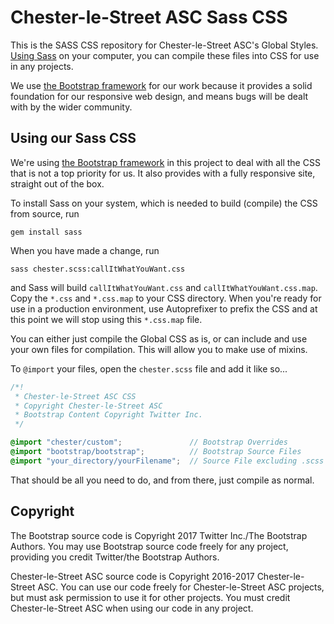 # Chester-le-Street ASC Sass CSS
This is the SASS CSS repository for Chester-le-Street ASC's Global Styles. [Using Sass](http://sass-lang.com/ "Sass Homepage") on your computer, you can compile these files into CSS for use in any projects.

We use [the Bootstrap framework](http://getbootstrap.com/) for our work because it provides a solid foundation for our responsive web design, and means bugs will be dealt with by the wider community.

## Using our Sass CSS
We're using [the Bootstrap framework](https://www.getbootstrap.com) in this project to deal with all the CSS that is not a top priority for us. It also provides with a fully responsive site, straight out of the box.

To install Sass on your system, which is needed to build (compile) the CSS from source, run
```
gem install sass
```

When you have made a change, run
```
sass chester.scss:callItWhatYouWant.css
```
and Sass will build `callItWhatYouWant.css` and `callItWhatYouWant.css.map`. Copy the `*.css` and `*.css.map` to your CSS directory. When you're ready for use in a production environment, use Autoprefixer to prefix the CSS and at this point we will stop using this `*.css.map` file.

You can either just compile the Global CSS as is, or can include and use your own files for compilation. This will allow you to make use of mixins.

To `@import` your files, open the `chester.scss` file and add it like so...

````scss
/*!
 * Chester-le-Street ASC CSS
 * Copyright Chester-le-Street ASC
 * Bootstrap Content Copyright Twitter Inc.
 */

@import "chester/custom";               // Bootstrap Overrides
@import "bootstrap/bootstrap";          // Bootstrap Source Files
@import "your_directory/yourFilename";  // Source File excluding .scss from filename
````

That should be all you need to do, and from there, just compile as normal.

## Copyright
The Bootstrap source code is Copyright 2017 Twitter Inc./The Bootstrap Authors. You may use Bootstrap source code freely for any project, providing you credit Twitter/the Bootstrap Authors.

Chester-le-Street ASC source code is Copyright 2016-2017 Chester-le-Street ASC. You can use our code freely for Chester-le-Street ASC projects, but must ask permission to use it for other projects. You must credit Chester-le-Street ASC when using our code in any project.
